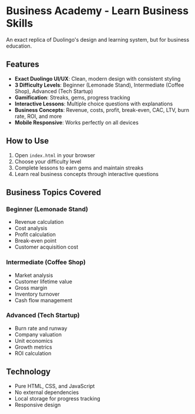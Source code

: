 # Business Academy - Learn Business Skills

An exact replica of Duolingo's design and learning system, but for business education.

## Features

- **Exact Duolingo UI/UX**: Clean, modern design with consistent styling
- **3 Difficulty Levels**: Beginner (Lemonade Stand), Intermediate (Coffee Shop), Advanced (Tech Startup)
- **Gamification**: Streaks, gems, progress tracking
- **Interactive Lessons**: Multiple choice questions with explanations
- **Business Concepts**: Revenue, costs, profit, break-even, CAC, LTV, burn rate, ROI, and more
- **Mobile Responsive**: Works perfectly on all devices

## How to Use

1. Open `index.html` in your browser
2. Choose your difficulty level
3. Complete lessons to earn gems and maintain streaks
4. Learn real business concepts through interactive questions

## Business Topics Covered

### Beginner (Lemonade Stand)
- Revenue calculation
- Cost analysis
- Profit calculation
- Break-even point
- Customer acquisition cost

### Intermediate (Coffee Shop)
- Market analysis
- Customer lifetime value
- Gross margin
- Inventory turnover
- Cash flow management

### Advanced (Tech Startup)
- Burn rate and runway
- Company valuation
- Unit economics
- Growth metrics
- ROI calculation

## Technology

- Pure HTML, CSS, and JavaScript
- No external dependencies
- Local storage for progress tracking
- Responsive design
